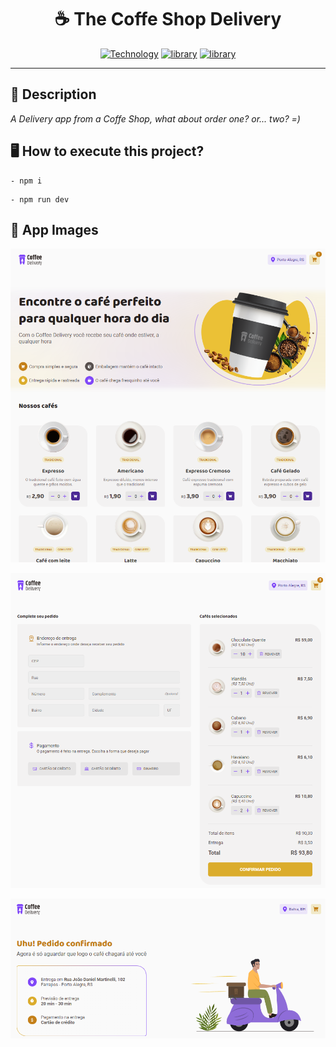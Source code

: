 <h1 align="center">☕ The Coffe Shop Delivery</h1>

[Vite-url]: https://vitejs.dev/
[Vite-image]: https://img.shields.io/badge/Vite-646CFF?style=square&logo=Vite&logoColor=646CFF&labelColor=gray&label=^4.0.0

[ReactJS-url]: https://ReactJS.org/
[ReactJS-image]: https://img.shields.io/badge/React-blue?style=square&logo=React&logoColor=blue&labelColor=gray&label=^18.0.26

[Typescript-url]: https://www.typescriptlang.org/
[Typescript-image]: https://img.shields.io/badge/Typescript-blue?style=square&logo=typescript&logoColor=blue&labelColor=gray&label=^4.9.3

<div align="center">

[![Technology][Vite-image]][Vite-url] [![library][ReactJS-image]][ReactJS-url] [![library][Typescript-image]][Typescript-url]

</div>

---

<h2>📝 Description</h2>

_A Delivery app from a Coffe Shop, what about order one? or... two? =)_


<h2>🖥 How to execute this project?</h2>

```
- npm i
```

```
- npm run dev
```


<h2>📸 App Images</h2>

[![TheCoffeShop](https://raw.githubusercontent.com/rickson-simoes/TheCoffeShop/master/public/imgs_samples/img1.png "Home")](https://raw.githubusercontent.com/rickson-simoes/TheCoffeShop/master/public/imgs_samples/img1.png "Project Demonstration")

[![TheCoffeShop2](https://raw.githubusercontent.com/rickson-simoes/TheCoffeShop/master/public/imgs_samples/img2.png "Checkout Cart")](https://raw.githubusercontent.com/rickson-simoes/TheCoffeShop/master/public/imgs_samples/img2.png "Project Demonstration")

[![TheCoffeShop3](https://raw.githubusercontent.com/rickson-simoes/TheCoffeShop/master/public/imgs_samples/img33.png "Success")](https://raw.githubusercontent.com/rickson-simoes/TheCoffeShop/master/public/imgs_samples/img33.png "Project Demonstration")
